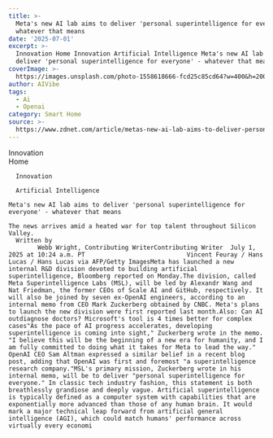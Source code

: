 ```yaml
---
title: >-
  Meta's new AI lab aims to deliver 'personal superintelligence for everyone' -
  whatever that means
date: '2025-07-01'
excerpt: >-
  Innovation Home Innovation Artificial Intelligence Meta's new AI lab aims to
  deliver 'personal superintelligence for everyone' - whatever that means T...
coverImage: >-
  https://images.unsplash.com/photo-1558618666-fcd25c85cd64?w=400&h=200&fit=crop&auto=format
author: AIVibe
tags:
  - Ai
  - Openai
category: Smart Home
source: >-
  https://www.zdnet.com/article/metas-new-ai-lab-aims-to-deliver-personal-superintelligence-for-everyone-whatever-that-means/
---
```

Innovation      
      Home
    
      Innovation
    
      Artificial Intelligence
       
    Meta's new AI lab aims to deliver 'personal superintelligence for everyone' - whatever that means
     
    The news arrives amid a heated war for top talent throughout Silicon Valley.
      Written by 
            Webb Wright, Contributing WriterContributing Writer  July 1, 2025 at 10:24 a.m. PT                            Vincent Feuray / Hans Lucas / Hans Lucas via AFP/Getty ImagesMeta has launched a new internal R&D division devoted to building artificial superintelligence, Bloomberg reported on Monday.The division, called Meta Superintelligence Labs (MSL), will be led by Alexandr Wang and Nat Friedman, the former CEOs of Scale AI and GitHub, respectively. It will also be joined by seven ex-OpenAI engineers, according to an internal memo from CEO Mark Zuckerberg obtained by CNBC. Meta's plans to launch the new division were first reported last month.Also: Can AI outdiagnose doctors? Microsoft's tool is 4 times better for complex cases"As the pace of AI progress accelerates, developing superintelligence is coming into sight," Zuckerberg wrote in the memo. "I believe this will be the beginning of a new era for humanity, and I am fully committed to doing what it takes for Meta to lead the way." OpenAI CEO Sam Altman expressed a similar belief in a recent blog post, adding that OpenAI was first and foremost "a superintelligence research company."MSL's primary mission, Zuckerberg wrote in his internal memo, will be to deliver "personal superintelligence for everyone." In classic tech industry fashion, this statement is both breathlessly grandiose and deeply vague. Artificial superintelligence is typically defined as a computer system with capabilities that are exponentially more advanced than those of any human brain. It would mark a major technical leap forward from artificial general intelligence (AGI), which could match humans' performance across virtually every economi
